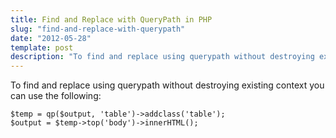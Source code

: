 ```yaml
---
title: Find and Replace with QueryPath in PHP
slug: "find-and-replace-with-querypath"
date: "2012-05-28"
template: post
description: "To find and replace using querypath without destroying existing context."
---
```

To find and replace using querypath without destroying existing context you can use the following:

```
$temp = qp($output, 'table')->addclass('table');
$output = $temp->top('body')->innerHTML();
```
